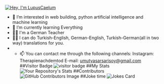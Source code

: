 [![Hey, I'm LupusCaelum](https://pimp-my-readme.webapp.io/pimp-my-readme/sliding-text?emojis=1f41d&text=Hey%252C%2520I%27m%2520LupusCaelum)](https://pimp-my-readme.webapp.io)
- 👀 I’m interested in web building, python artificial intelligence and machine learning
- 🌱 I’m currently learning Everything
- 👨‍🎓 I'm a German Teacher
- 👨‍⚖️ I can do Turkish-English, German-English, Turkish-German(all in two way) translations for you.
- - 📫 You can contact me through the following channels:
Instagram: Therapienachdemtod
E-mail: umutyasarsarisoy@gmail.com
##Visitor Badge
![visitor badge](https://visitor-badge.glitch.me/badge?page_id=lupuscaelum.visitor-badge)
##My Stats
![Your Repository's Stats](https://github-readme-stats.vercel.app/api/top-langs/?username=LupusCaelum&theme=blue-green)
##Contributors
![GitHub Contributors Image](https://contrib.rocks/image?repo=Your_GitHub_Username/LupusCaelum)
##Joke time
![Jokes Card](https://readme-jokes.vercel.app/api)
